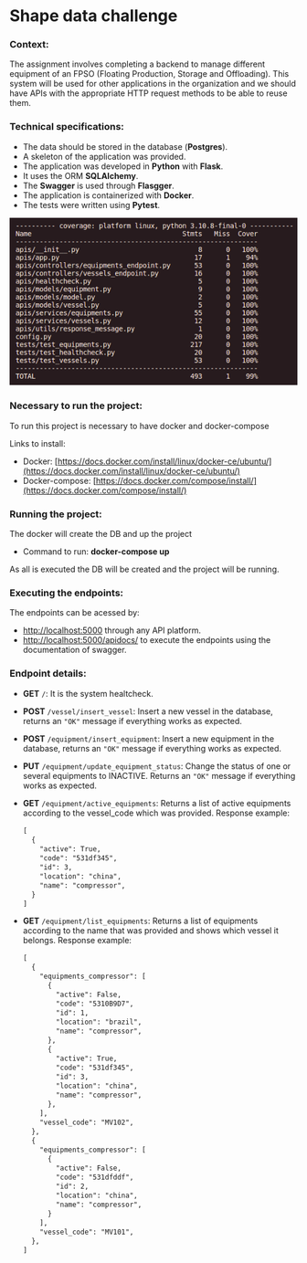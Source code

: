 
# Shape data challenge
### Context:
The assignment involves completing a backend to manage different equipment of an FPSO (Floating Production, Storage and Offloading). This system will be used for other applications in the organization and we should have APIs with the appropriate HTTP request methods to be able to reuse them.

### Technical specifications:
- The data should be stored in the database (**Postgres**).
- A skeleton of the application was provided.
- The application was developed in **Python** with **Flask**.
- It uses the ORM **SQLAlchemy**.
- The **Swagger** is used through **Flasgger**.
- The application is containerized with **Docker**.
- The tests were written using **Pytest**.

![tests coverage](https://github.com/Tamyrescso/images_projects/blob/master/tests-coverage-shape-challenge.png)


### Necessary to run the project:

To run this project is necessary to have docker and docker-compose

Links to install:

-   Docker:  [https://docs.docker.com/install/linux/docker-ce/ubuntu/](https://docs.docker.com/install/linux/docker-ce/ubuntu/)
-   Docker-compose:  [https://docs.docker.com/compose/install/](https://docs.docker.com/compose/install/)

### Running the project:

The docker will create the DB and up the project

-   Command to run: **docker-compose up**

As all is executed the DB will be created and the project will be running.

### Executing the endpoints:
The endpoints can be acessed by:

- [http://localhost:5000](http://localhost:5000) through any API platform.
- [http://localhost:5000/apidocs/](http://localhost:5000/apidocs/) to execute the endpoints using the documentation of swagger.

### Endpoint details:
- **GET** `/`:
It is the system healtcheck.
- **POST** `/vessel/insert_vessel`:
Insert a new vessel in the database, returns an `"OK"` message if everything works as expected.
- **POST** `/equipment/insert_equipment`:
Insert a new equipment in the database, returns an `"OK"` message if everything works as expected.
- **PUT** `/equipment/update_equipment_status`:
Change the status of one or several equipments to INACTIVE. Returns an `"OK"` message if everything works as expected.
- **GET** `/equipment/active_equipments`:
Returns a list of active equipments according to the vessel_code which was provided.
Response example:

	```
    [
      {
        "active": True,
        "code": "531df345",
        "id": 3,
        "location": "china",
        "name": "compressor",
      }
    ]
	```
- **GET** `/equipment/list_equipments`:
Returns a list of equipments according to the name that was provided and shows which vessel it belongs.
Response example:

	```
    [
      {
        "equipments_compressor": [
          {
            "active": False,
            "code": "5310B9D7",
            "id": 1,
            "location": "brazil",
            "name": "compressor",
          },
          {
            "active": True,
            "code": "531df345",
            "id": 3,
            "location": "china",
            "name": "compressor",
          },
        ],
        "vessel_code": "MV102",
      },
      {
        "equipments_compressor": [
          {
            "active": False,
            "code": "531dfddf",
            "id": 2,
            "location": "china",
            "name": "compressor",
          }
        ],
        "vessel_code": "MV101",
      },
    ]
	```

